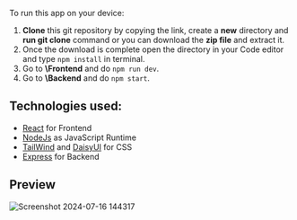 To run this app on your device:
1. **Clone** this git repository by copying the link, create a **new** directory and **run git clone** command or you can download the **zip file** and extract it.
2. Once the download is complete open the directory in your Code editor and type `npm install` in terminal.
3. Go to **\Frontend** and do `npm run dev`.
4. Go to **\Backend** and do `npm start`.

## Technologies used:
* [React](https://react.dev/) for Frontend
* [NodeJs](https://nodejs.org/en) as JavaScript Runtime
* [TailWind](https://tailwindcss.com/) and [DaisyUI](https://daisyui.com/) for CSS
* [Express](https://expressjs.com/) for Backend

## Preview
![Screenshot 2024-07-16 144317](https://github.com/user-attachments/assets/7c29f1cc-4a3c-40e1-8717-069cfd170af8)
